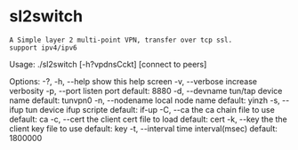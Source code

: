 # sl2switch
	A Simple layer 2 multi-point VPN, transfer over tcp ssl.
	support ipv4/ipv6

Usage: ./sl2switch [-h?vpdnsCckt] [connect to peers]
          

Options:
  -?, -h, --help    show this help screen
  -v, --verbose     increase verbosity
  -p, --port        listen port
                    default: 8880
  -d, --devname     tun/tap device name
                    default: tunvpn0
  -n, --nodename    local node name
                    default: yinzh
  -s, --ifup        tun device ifup scripte
                    default: if-up
  -C, --ca          the ca chain file to use
                    default: ca
  -c, --cert        the client cert file to load
                    default: cert
  -k, --key         the the client key file to use
                    default: key
  -t, --interval    time interval(msec)
                    default: 1800000

 
